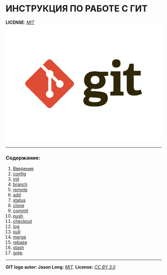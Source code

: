 
# ИНСТРУКЦИЯ ПО РАБОТЕ С ГИТ

**LICENSE**: *[MIT](./License.md)*
![](./git-logo.png)

----
### Содержание:
1.  [Введение](Introduction.md)
2.  [config](config.md)
3.  [init](init.md)
4.  [branch](branch.md)
5.  [remote](remote.md)
6.  [add](./add.md)
7.  [status](status.md)
8.  [clone](clone.md)
9.  [commit](commit.md)
10. [push](push.md)
11. [checkout](checkout.md)
12. [log](log.md)
13. [pull](pull.md)
14. [merge](merge.md)
15. [rebase](rebase.md)
16. [stash](stash.md)
17. [grep](grep.md)
----

**GIT logo autor: Jason Long:** *[MIT](http://git-scm.com/downloads/logos).*
**License:** *[CC BY 3.0](https://creativecommons.org/licenses/by/3.0/deed.en)*